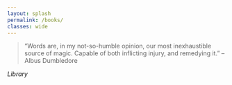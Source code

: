 ```yaml
---
layout: splash
permalink: /books/
classes: wide
---
```

<blockquote> “Words are, in my not-so-humble opinion, our most inexhaustible source of magic. Capable of both inflicting injury, and remedying it.” – Albus Dumbledore </blockquote>
<p class="one"> <i> Library </i> </p>
